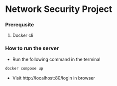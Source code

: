 # Network Security Project

### Prerequsite
1. Docker cli

### How to run the server
- Run the following command in the terminal
```sh
docker compose up
```
- Visit http://localhost:80/login in browser
